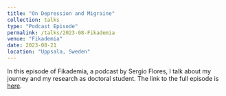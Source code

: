 ```yaml
---
title: "On Depression and Migraine"
collection: talks
type: "Podcast Episode"
permalink: /talks/2023-08-Fikademia
venue: "Fikademia"
date: 2023-08-21
location: "Uppsala, Sweden"
---
```

In this episode of Fikademia, a podcast by Sergio Flores, I talk about my journey and my research as doctoral student.
The link to the full episode is <a href="https://open.spotify.com/episode/2FIhOx7WAqiWcQvH1wjuKH" title="hp">here</a>. 
